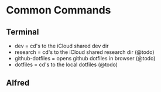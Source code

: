 # Common Commands

## Terminal
- dev = cd's to the iCloud shared dev dir 
- research = cd's to the iCloud shared research dir (@todo)
- github-dotfiles = opens github dotfiles in browser (@todo)
- dotfiles = cd's to the local dotfiles (@todo)

## Alfred


